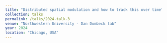 ```yaml
---
title: "Distributed spatial modulation and how to track this over time"
collection: talks
permalink: /talks/2024-talk-3
venue: "Northwestern University - Dan Dombeck lab"
year: 2024
location: "Chicago, USA"
---
```




